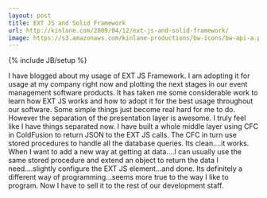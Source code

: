 ```yaml
---
layout: post
title: EXT JS and Solid Framework
url: http://kinlane.com/2009/04/12/ext-js-and-solid-framework/
image: https://s3.amazonaws.com/kinlane-productions/bw-icons/bw-api-a.png
---
```

{% include JB/setup %}
I have blogged about my usage of EXT JS Framework. I am adopting it for usage at my company right now and plotting the next stages in our event management software products.
It has taken me some considerable work to learn how EXT JS works and how to adopt it for the best usage throughout our software. Some simple things just become real hard for me to do.
However the separation of the presentation layer is awesome. I truly feel like I have things separated now.
I have built a whole middle layer using CFC in ColdFusion to return JSON to the EXT JS calls. The CFC in turn use stored procedures to handle all the database queries.
Its clean....it works. When I want to add a new way at getting at data....I can usually use the same stored procedure and extend an object to return the data I need....slightly configure the EXT JS element...and done.
Its definitely a different way of programming...seems more true to the way I like to program. Now I have to sell it to the rest of our development staff.
